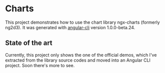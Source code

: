# Charts

This project demonstrates how to use the chart library ngx-charts (formerly ng2d3). It was generated with [angular-cli](https://github.com/angular/angular-cli) version 1.0.0-beta.24.

## State of the art
Currently, this project only shows the one of the official demos, which I've extracted from the library source codes and moved into an Angular CLI project. Soon there's more to see.
